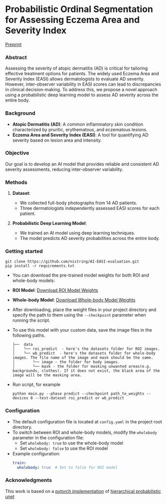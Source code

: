 # Probabilistic Ordinal Segmentation for Assessing Eczema Area and Severity Index

[Preprint](https://papers.ssrn.com/sol3/papers.cfm?abstract_id=5205389)

### Abstract

Assessing the severity of atopic dermatitis (AD) is critical for tailoring effective treatment options for patients. The widely used Eczema Area and Severity Index (EASI) allows dermatologists to evaluate AD severity. However, inter-observer variability in EASI scores can lead to discrepancies in clinical decision-making. To address this, we propose a novel approach using a probabilistic deep learning model to assess AD severity across the entire body.

### Background

- **Atopic Dermatitis (AD)**: A common inflammatory skin condition characterized by pruritic, erythematous, and eczematous lesions.
- **Eczema Area and Severity Index (EASI)**: A tool for quantifying AD severity based on lesion area and intensity.

### Objective

Our goal is to develop an AI model that provides reliable and consistent AD severity assessments, reducing inter-observer variability.

### Methods

1. **Dataset**:
   - We collected full-body photographs from 14 AD patients.
   - Three dermatologists independently assessed EASI scores for each patient.

2. **Probabilistic Deep Learning Model**:
   - We trained an AI model using deep learning techniques.
   - The model predicts AD severity probabilities across the entire body.


### Getting started
  ```
  git clone https://github.com/nistring/AI-EASI-evaluation.git
  pip install -r requirements.txt
  ```
- You can download the pre-trained model weights for both ROI and whole-body models:

- **ROI Model**: [Download ROI Model Weights](https://drive.google.com/file/d/1Nir6_lJnZyHMf2BJ1yPgAdKCL3enXIzx/view?usp=drive_link)
- **Whole-body Model**: [Download Whole-body Model Weights](https://drive.google.com/file/d/1NixHaf3K1GaJji9L6sqLsq9gQHFKY2BH/view?usp=drive_link)

- After downloading, place the weight files in your project directory and specify the path to them using the `--checkpoint` parameter when running the script.

- To use this model with your custom data, save the image files in the following paths.
  ```
  ├──  data  
  │    └── roi_predict  - here's the datasets folder for ROI images.
  │    └── wb_predict  - here's the datasets folder for whole-body images. The file name of the image and mask should be the same.
  │        └── image - the folder for body images.
  │        └── mask - the folder for masking unwanted areas(e.g. backgrounds, clothes). If it does not exist, the black area of the image will be the masking area.
  ```
- Run script, for example
  ```
  python main.py --phase predict --checkpoint path_to_weights --devices 0 --test-dataset roi_predict or wb_predict
  ```
### Configuration

- The default configuration file is located at `config.yaml` in the project root directory.
- To switch between ROI and whole-body models, modify the `wholebody` parameter in the configuration file:
  - Set `wholebody: true` to use the whole-body model
  - Set `wholebody: false` to use the ROI model
- Example configuration:
  ```yaml
  train:
    wholebody: true  # Set to false for ROI model
  ```

### Acknowledgments
This work is based on a [pytorch implementation](https://github.com/Zerkoar/hierarchical_probabilistic_unet_pytorch) of [hierarchical probabilistic unet](https://arxiv.org/abs/1905.13077v1)
